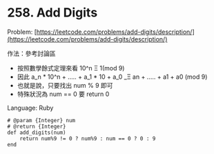 # 258. Add Digits

Problem: [https://leetcode.com/problems/add-digits/description/](https://leetcode.com/problems/add-digits/description/)

作法：參考討論區

* 按照數學餘式定理來看 10^n Ξ 1\(mod 9\)
* 因此 a_n \* 10^n + ..... + a\_1 \* 10 + a\_0 _Ξ an + ..... + a1 + a0 \(mod 9\)
* 也就是說，只要找出 num % 9 即可
* 特殊狀況為  num == 0 要 return 0

Language: Ruby

```
# @param {Integer} num
# @return {Integer}
def add_digits(num)
    return num%9 != 0 ? num%9 : num == 0 ? 0 : 9
end
```



